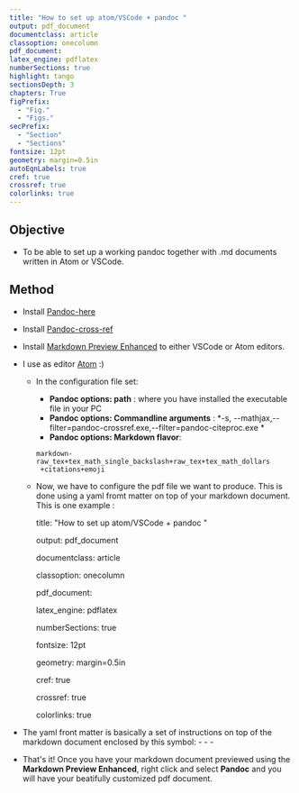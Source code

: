 ```yaml
---
title: "How to set up atom/VSCode + pandoc "
output: pdf_document
documentclass: article
classoption: onecolumn
pdf_document:
latex_engine: pdflatex
numberSections: true
highlight: tango
sectionsDepth: 3
chapters: True
figPrefix:
  - "Fig."
  - "Figs."
secPrefix:
  - "Section"
  - "Sections"
fontsize: 12pt
geometry: margin=0.5in
autoEqnLabels: true
cref: true
crossref: true
colorlinks: true
---
```



## Objective

- To be able to set up a working pandoc together with .md documents written in Atom or VSCode.

## Method

- Install [Pandoc-here](https://pandoc.org/installing.html)
- Install [Pandoc-cross-ref](https://github.com/lierdakil/pandoc-crossref/releases/tag/v0.3.6.1b)
- Install [Markdown Preview Enhanced](https://shd101wyy.github.io/markdown-preview-enhanced/#/?id=installation) to either VSCode or Atom editors.
- I use as editor [Atom](https://atom.io/) :) 
  - In the configuration file set:
      - **Pandoc options: path** : where you have installed the executable file in your PC
      -  **Pandoc options: Commandline arguments** : *-s, --mathjax,--filter=pandoc-crossref.exe,--filter=pandoc-citeproc.exe *
      -  **Pandoc options: Markdown flavor**:

        markdown-raw_tex+tex_math_single_backslash+raw_tex+tex_math_dollars
         +citations+emoji

  - Now, we have to configure the pdf file we want to produce. This is done using a yaml fromt matter on top of your markdown document. This is one example :

      title: "How to set up atom/VSCode + pandoc "

      output: pdf_document

      documentclass: article

      classoption: onecolumn

      pdf_document:

      latex_engine: pdflatex

      numberSections: true

      fontsize: 12pt

      geometry: margin=0.5in

      cref: true

      crossref: true

      colorlinks: true

-  The yaml front matter is basically a set of instructions on top of the markdown document enclosed by this symbol: - - -
- That's it! Once you have your markdown document previewed using the **Markdown Preview Enhanced**, right click and select **Pandoc** and you will have your beatifully customized pdf document.

